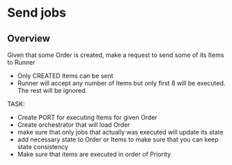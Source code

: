 # Send jobs

## Overview
Given that some Order is created, make a request to send some of its Items to Runner
- Only CREATED Items can be sent
- Runner will accept any number of Items but only first 8 will be executed. The rest will be ignored.

TASK:
- Create PORT for executing Items for given Order
- Create orchestrator that will load Order
- make sure that only jobs that actually was executed will update its state
- add necessary state to Order or Items to make sure that you can keep state consistency
- Make sure that items are executed in order of Priority